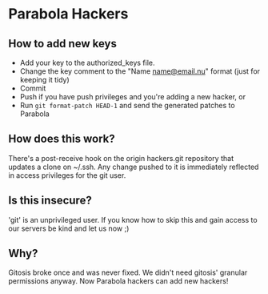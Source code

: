 Parabola Hackers
================

## How to add new keys

* Add your key to the authorized\_keys file.
* Change the key comment to the "Name <name@email.nu>" format (just for keeping
  it tidy)
* Commit
* Push if you have push privileges and you're adding a new hacker, or
* Run `git format-patch HEAD-1` and send the generated patches to Parabola

## How does this work?

There's a post-receive hook on the origin hackers.git repository that updates
a clone on ~/.ssh. Any change pushed to it is immediately reflected in access
privileges for the git user.

## Is this insecure?

'git' is an unprivileged user. If you know how to skip this and gain access to
our servers be kind and let us now ;)

## Why?

Gitosis broke once and was never fixed. We didn't need gitosis' granular
permissions anyway. Now Parabola hackers can add new hackers!
